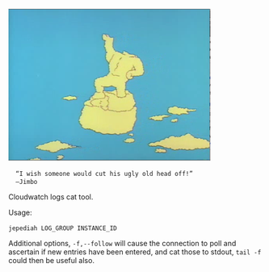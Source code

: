![statue](images/jepediah.png)
```
  “I wish someone would cut his ugly old head off!”
  ―Jimbo
```

Cloudwatch logs cat tool.

Usage:
```
jepediah LOG_GROUP INSTANCE_ID
```

Additional options, `-f,--follow` will cause the connection to poll and ascertain if new entries have been entered, and cat those to stdout, `tail -f` could then be useful also.
